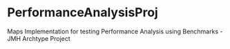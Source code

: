 # PerformanceAnalysisProj
Maps Implementation for testing Performance Analysis using Benchmarks - JMH Archtype Project 
